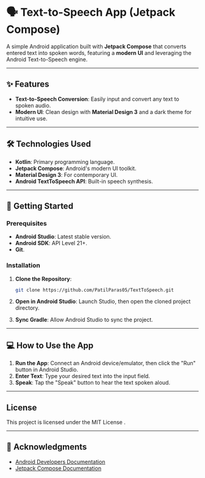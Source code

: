 # 🗣️ Text-to-Speech App (Jetpack Compose)

A simple Android application built with **Jetpack Compose** that converts entered text into spoken words, featuring a **modern UI** and leveraging the Android Text-to-Speech engine.

---

## ✨ Features

* **Text-to-Speech Conversion**: Easily input and convert any text to spoken audio.
* **Modern UI**: Clean design with **Material Design 3** and a dark theme for intuitive use.

---

## 🛠️ Technologies Used

* **Kotlin**: Primary programming language.
* **Jetpack Compose**: Android's modern UI toolkit.
* **Material Design 3**: For contemporary UI.
* **Android TextToSpeech API**: Built-in speech synthesis.

---

## 🚀 Getting Started

### Prerequisites

* **Android Studio**: Latest stable version.
* **Android SDK**: API Level 21+.
* **Git**.

### Installation

1.  **Clone the Repository**:
    ```bash
    git clone https://github.com/PatilParas05/TextToSpeech.git
    ```
2.  **Open in Android Studio**: Launch Studio, then open the cloned project directory.

3.  **Sync Gradle**: Allow Android Studio to sync the project.

---

## 💻 How to Use the App

1.  **Run the App**: Connect an Android device/emulator, then click the "Run" button in Android Studio.
2.  **Enter Text**: Type your desired text into the input field.
3.  **Speak**: Tap the "Speak" button to hear the text spoken aloud.

---


## License

This project is licensed under the MIT License .

---

## 🙏 Acknowledgments

* [Android Developers Documentation](https://developer.android.com/docs)
* [Jetpack Compose Documentation](https://developer.android.com/jetpack/compose)
